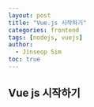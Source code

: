 ```yaml
---
layout: post
title: "Vue.js 시작하기"
categories: frontend
tags: [nodejs, vuejs]
author:
  - Jinseop Sim
toc: true
---
```

## Vue js 시작하기